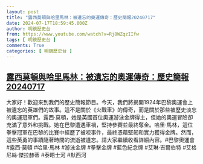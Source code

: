 ```yaml
---
layout: post
title: "露西莫頓與哈里馬林：被遺忘的奧運傳奇：歷史簡報20240717"
date: 2024-07-17T18:59:45.000Z
author: 明鏡歷史台
from: https://www.youtube.com/watch?v=Rj8WZqzIIfw
tags: [ 明鏡歷史台 ]
comments: True
categories: [ 明鏡歷史台 ]
---
```

<!--1721242785000-->
[露西莫頓與哈里馬林：被遺忘的奧運傳奇：歷史簡報20240717](https://www.youtube.com/watch?v=Rj8WZqzIIfw)
------

<div>
大家好！歡迎來到我們的歷史簡報節目。今天，我們將揭開1924年巴黎奧運會上被遺忘的英雄們的故事。這不是關於《火戰車》的傳奇，而是關於那些被歷史淡忘的奧運冠軍們。露西·莫頓，她是英國首位奧運游泳金牌得主，但她的奧運冒險卻充滿了意外和挑戰。她在巴黎遭遇車禍，堅持參賽並最終奪金。哈里·馬林，這位拳擊冠軍在巴黎的比賽中經歷了被咬事件，最終憑藉堅韌和實力獲得金牌。然而，這些英勇的事蹟隨著時間的流逝被遺忘。請大家繼續收看詳細內容。#巴黎奧運會 #露西·莫頓 #哈里·馬林 #游泳金牌 #拳擊金牌 #藍色紀念牌 #艾琳·吉爾伯特 #艾格尼絲·傑拉赫蒂 #泰晤士河 #默西河
</div>
